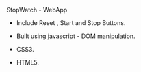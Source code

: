 StopWatch - WebApp

- Include Reset , Start and Stop Buttons.

- Built using javascript - DOM manipulation. 

- CSS3. 

- HTML5.
